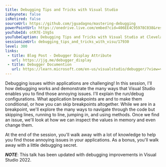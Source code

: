 ```yaml
---
title: Debugging Tips and Tricks with Visual Studio
isKeynote: false
isRetired: false
sourceUrl: https://github.com/jguadagno/mastering-debugging
powerPointUrl: https://onedrive.live.com/embed?cid=406EE4C95978C038&resid=406EE4C95978C038%2179157&authkey=AJ16HxBM2bElqjs&em=2
youTubeId: otR7E-1Vg5s
youTubeCaption: Debugging Tips and Tricks with Visual Studio at Cleveland .NET User Group
sessionizeUrl: debugging_tips_and_tricks_with_visu/17930
level: 300
links:
 - title: Blog Post - Debugger Display Attribute
   url: https://jjg.me/debugger_display
 - title: Debugger Documention
   url: https://learn.microsoft.com/en-us/visualstudio/debugger/?view=vs-2022&wt.mc_id=DT-MVP-4024623
---
```

Debugging issues within applications are challenging! In this session, I'll how debugging works and demonstrate the many ways that Visual Studio enables you to find those annoying issues. I'll explain the run/debug configurations. What application breakpoints are and to make them conditional, or how you can skip breakpoints altogether. While we are in a breakpoint, we'll explore the many ways to navigate through the code but skipping lines, running to line, jumping in, and using methods. Once we find an issue, we'll look at how we can inspect the values in memory and even change them.

At the end of the session, you'll walk away with a lot of knowledge to help you find those annoying issues in your applications. As a bonus, you'll walk away with a little debugging secret.

***NOTE***: This talk has been updated with debugging improvements in Visual Studio 2022.
